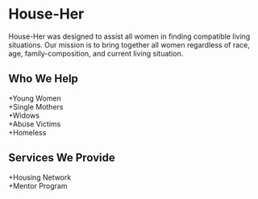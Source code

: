 # House-Her
House-Her was designed to assist all women in finding compatible living situations. Our mission is to bring together all women regardless of race, age, family-composition, and current living situation. 

## Who We Help

+Young Women       
+Single Mothers     
+Widows     
+Abuse Victims     
+Homeless     
## Services We Provide

+Housing Network    
+Mentor Program    
